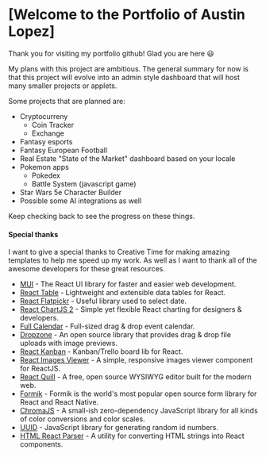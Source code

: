 # [Welcome to the Portfolio of Austin Lopez]

Thank you for visiting my portfolio github! Glad you are here 😃

My plans with this project are ambitious. The general summary for now is that this project will evolve into an admin style dashboard that will host many smaller projects or applets.

Some projects that are planned are:

- Cryptocurreny
    - Coin Tracker
    - Exchange
- Fantasy esports
- Fantasy European Football
- Real Estate "State of the Market" dashboard based on your locale
- Pokemon apps
    - Pokedex
    - Battle System (javascript game)
- Star Wars 5e Character Builder
- Possible some AI integrations as well

Keep checking back to see the progress on these things.

#### Special thanks

I want to give a special thanks to Creative Time for making amazing templates to help me speed up my work. As well as I want to thank all of the awesome developers for these great resources.

- [MUI](https://mui.com/) - The React UI library for faster and easier web development.
- [React Table](https://react-table.tanstack.com/) - Lightweight and extensible data tables for React.
- [React Flatpickr](https://github.com/haoxins/react-flatpickr) - Useful library used to select date.
- [React ChartJS 2](http://reactchartjs.github.io/react-chartjs-2/#/) - Simple yet flexible React charting for designers & developers.
- [Full Calendar](https://fullcalendar.io/) - Full-sized drag & drop event calendar.
- [Dropzone](https://www.dropzonejs.com/) - An open source library that provides drag & drop file uploads with image previews.
- [React Kanban](https://github.com/asseinfo/react-kanban) - Kanban/Trello board lib for React.
- [React Images Viewer](https://guonanci.github.io/react-images-viewer/) - A simple, responsive images viewer component for ReactJS.
- [React Quill](https://github.com/zenoamaro/react-quill) - A free, open source WYSIWYG editor built for the modern web.
- [Formik](https://formik.org/) - Formik is the world's most popular open source form library for React and React Native.
- [ChromaJS](https://gka.github.io/chroma.js/) - A small-ish zero-dependency JavaScript library for all kinds of color conversions and color scales.
- [UUID](https://github.com/uuidjs/uuid) - JavaScript library for generating random id numbers.
- [HTML React Parser](https://github.com/remarkablemark/html-react-parser) - A utility for converting HTML strings into React components.


<!-- # [NextJS Material Dashboard 2 PRO](http://demos.creative-tim.com/nextjs-material-dashboard-pro/dashboards/analytics?ref=readme-nmd2p) [![Tweet](https://img.shields.io/twitter/url/http/shields.io.svg?style=social&logo=twitter)](https://twitter.com/intent/tweet?url=https://www.creative-tim.com/product/nextjs-material-dashboard-pro&text=Check%20Material%20Dashboard%202%20Pro%NextJS%20made%20by%20@CreativeTim%20#webdesign%20#dashboard%20#materialdesign%20#nextjs%20https://www.creative-tim.com/product/nextjs-material-dashboard-pro)

![version](https://img.shields.io/badge/version-2.1.0-blue.svg) [![GitHub issues open](https://img.shields.io/github/issues/creativetimofficial/ct-nextjs-material-dashboard-pro.svg)](https://github.com/creativetimofficial/ct-nextjs-material-dashboard-pro/issues?q=is%3Aopen+is%3Aissue) [![GitHub issues closed](https://img.shields.io/github/issues-closed-raw/creativetimofficial/ct-nextjs-material-dashboard-pro.svg)](https://github.com/creativetimofficial/ct-nextjs-material-dashboard-pro/issues?q=is%3Aissue+is%3Aclosed)

![Image](https://s3.amazonaws.com/creativetim_bucket/products/343/original/nextjs-material-dashboard-pro.jpg)

Start your Development with an Innovative Admin Template for NextJS. It will help you get started developing dashboards in no time. If you like the look & feel of Material Design, you will fall in love with this admin! It features a huge number of components built to fit together and look amazing.

**Fully Coded Elements**
NextJS Material Dashboard 2 PRO is built with over 200 frontend individual elements, like buttons, inputs, navbars, nav tabs, cards, or alerts, giving you the freedom of choosing and combining. All components can take variations in color, which you can easily modify using MUI styled() api and sx props. You will save a lot of time going from prototyping to full-functional code because all elements are implemented.

This Premium NextJS Dashboard is coming with pre-built sections and components, so the development process is seamless, switching from our pages to the real website is very easy to be done.

View [all components here](https://www.creative-tim.com/learning-lab/nextjs/alerts/material-dashboard/).

**Documentation built by Developers**

Each element is well presented in very complex documentation.

You can read more about the [documentation here](https://www.creative-tim.com/learning-lab/nextjs/overview/material-dashboard/).

**Example Pages**

If you want to get inspiration or just show something directly to your clients, you can jump-start your development with our pre-built example pages. You will be able to quickly set up the basic structure for your web project.

View [example pages here](https://demos.creative-tim.com/nextjs-material-dashboard-pro/).

**HELPFUL LINKS**

- View [Github Repository](https://github.com/creativetimofficial/ct-nextjs-material-dashboard-pro)
- Check [FAQ Page](https://www.creative-tim.com/faq)

#### Special thanks

During the development of this dashboard, we have used many existing resources from awesome developers. We want to thank them for providing their tools open source:

- [MUI](https://mui.com/) - The React UI library for faster and easier web development.
- [React Table](https://react-table.tanstack.com/) - Lightweight and extensible data tables for React.
- [React Flatpickr](https://github.com/haoxins/react-flatpickr) - Useful library used to select date.
- [React ChartJS 2](http://reactchartjs.github.io/react-chartjs-2/#/) - Simple yet flexible React charting for designers & developers.
- [Full Calendar](https://fullcalendar.io/) - Full-sized drag & drop event calendar.
- [Dropzone](https://www.dropzonejs.com/) - An open source library that provides drag & drop file uploads with image previews.
- [React Kanban](https://github.com/asseinfo/react-kanban) - Kanban/Trello board lib for React.
- [React Images Viewer](https://guonanci.github.io/react-images-viewer/) - A simple, responsive images viewer component for ReactJS.
- [React Quill](https://github.com/zenoamaro/react-quill) - A free, open source WYSIWYG editor built for the modern web.
- [Formik](https://formik.org/) - Formik is the world's most popular open source form library for React and React Native.
- [ChromaJS](https://gka.github.io/chroma.js/) - A small-ish zero-dependency JavaScript library for all kinds of color conversions and color scales.
- [UUID](https://github.com/uuidjs/uuid) - JavaScript library for generating random id numbers.
- [HTML React Parser](https://github.com/remarkablemark/html-react-parser) - A utility for converting HTML strings into React components.

Let us know your thoughts below. And good luck with development!

## Table of Contents

- [Versions](#versions)
- [Demo](#demo)
- [Quick Start](#quick-start)
- [Documentation](#documentation)
- [File Structure](#file-structure)
- [Browser Support](#browser-support)
- [Resources](#resources)
- [Reporting Issues](#reporting-issues)
- [Technical Support or Questions](#technical-support-or-questions)
- [Licensing](#licensing)
- [Useful Links](#useful-links)

## Versions

[<img src="https://raw.githubusercontent.com/creativetimofficial/public-assets/master/logos/nextjs.jpg" width="60" height="60" />](https://www.creative-tim.com/product/material-dashboard-pro-react?ref=readme-nmd2p)
[<img src="https://raw.githubusercontent.com/creativetimofficial/public-assets/master/logos/react-logo.png" width="60" height="60" />](https://www.creative-tim.com/product/material-dashboard-pro-react?ref=readme-nmd2p)
[<img src="https://raw.githubusercontent.com/creativetimofficial/public-assets/master/logos/typescript.png" width="60" height="60" />](https://www.creative-tim.com/product/material-dashboard-2-pro-react-ts?ref=readme-nmd2p)

| NextJS                                                                                                                                                                                                                                    | React                                                                                                                                                                                                                                    | TypeScript                                                                                                                                                                                                                                                   |
| ----------------------------------------------------------------------------------------------------------------------------------------------------------------------------------------------------------------------------------------- | ---------------------------------------------------------------------------------------------------------------------------------------------------------------------------------------------------------------------------------------- | ------------------------------------------------------------------------------------------------------------------------------------------------------------------------------------------------------------------------------------------------------------ |
| [![NextJS Material Dashboard 2 PRO](https://s3.amazonaws.com/creativetim_bucket/products/343/thumb/nextjs-material-dashboard-pro.jpg)](http://demos.creative-tim.com/nextjs-material-dashboard-pro/dashboards/analytics?ref=readme-nmd2p) | [![NextJS Material Dashboard 2 PRO](https://s3.amazonaws.com/creativetim_bucket/products/80/thumb/material-dashboard-pro-react.jpg)](http://demos.creative-tim.com/material-dashboard-pro-react/#/dashboards/analytics?ref=readme-nmd2p) | [![NextJS Material Dashboard 2 PRO TS](https://s3.amazonaws.com/creativetim_bucket/products/594/thumb/material-dashboard-pro-react-typescript.jpg)](http://demos.creative-tim.com/material-dashboard-2-pro-react-ts/#/dashboards/analytics?ref=readme-nmd2p) |

## Demo

- [Dashboard](http://demos.creative-tim.com/nextjs-material-dashboard-pro/dashboards/analytics?ref=readme-nmd2p)
- [Sales](http://demos.creative-tim.com/nextjs-material-dashboard-pro/dashboards/sales?ref=readme-nmd2p)
- [Profile](https://demos.creative-tim.com/nextjs-material-dashboard-pro/pages/profile/profile-overview?ref=readme-nmd2p)
- [Account](https://demos.creative-tim.com/nextjs-material-dashboard-pro/pages/account/settings?ref=readme-nmd2p)
- [RTL](https://demos.creative-tim.com/nextjs-material-dashboard-pro/pages/rtl?ref=readme-nmd2p)
- [Applications](https://demos.creative-tim.com/nextjs-material-dashboard-pro/applications/kanban?ref=readme-nmd2p)
- [Ecommerce](https://demos.creative-tim.com/nextjs-material-dashboard-pro/ecommerce/products/product-page?ref=readme-nmd2p)
- [Sign In](https://demos.creative-tim.com/nextjs-material-dashboard-pro/authentication/sign-in/basic?ref=readme-nmd2p)
- [Sign Up](https://demos.creative-tim.com/nextjs-material-dashboard-pro/authentication/sign-up/cover?ref=readme-nmd2p)

[View More](https://demos.creative-tim.com/nextjs-material-dashboard-pro/dashboards/analytics?ref=readme-nmd2p).

## Quick start

Quick start options:

- Buy NextJS Version from [Creative Tim](https://www.creative-tim.com/product/nextjs-material-dashboard-pro?ref=readme-nmd2p).
- Buy React Version from [Creative Tim](https://www.creative-tim.com/product/material-dashboard-pro-react?ref=readme-nmd2p).
- Buy React + TypeScript Version from [Creative Tim](https://www.creative-tim.com/product/material-dashboard-2-pro-react-ts?ref=readme-nmd2p).

## Terminal Commands

1. Download and Install NodeJs LTS version from [NodeJs Official Page](https://nodejs.org/en/download/).
2. Navigate to the root ./ directory of the product and run `yarn install` or `npm install` to install our local dependencies.

## Documentation

The documentation for the Material Dashboard is hosted at our [website](https://www.creative-tim.com/learning-lab/nextjs/overview/material-dashboard/?ref=readme-nmd2p).

### What's included

Within the download you'll find the following directories and files:

```
nextjs-material-dashboard-2-pro
    ├── assets
    │   ├── images
    │   ├── theme
    │   │   ├── base
    │   │   ├── components
    │   │   ├── functions
    │   │   ├── index.js
    │   │   └── theme-rtl.js
    │   └── theme-dark
    │   │   ├── base
    │   │   ├── components
    │   │   ├── functions
    │   │   ├── index.js
    │   │   └── theme-rtl.js
    ├── components
    │   ├── MDAlert
    │   ├── MDAvatar
    │   ├── MDBadge
    │   ├── MDBadgeDot
    │   ├── MDBox
    │   ├── MDButton
    │   ├── MDDatePicker
    │   ├── MDDropzone
    │   ├── MDEditor
    │   ├── MDInput
    │   ├── MDPagination
    │   ├── nmd2pogress
    │   ├── MDSnackbar
    │   ├── MDSocialButton
    │   └── MDTypography
    ├── context
    ├── examples
    │   ├── Breadcrumbs
    │   ├── Calendar
    │   ├── Cards
    │   ├── Charts
    │   ├── Configurator
    │   ├── Footer
    │   ├── Items
    │   ├── LayoutContainers
    │   ├── Lists
    │   ├── Navbars
    │   ├── Sidenav
    │   ├── Tables
    │   └── Timeline
    ├── pages
    │   ├── applications
    │   │    ├── calendar
    │   │    ├── data-tables
    │   │    ├── kanban
    │   │    └── wizard
    │   ├── authentication
    │   │    ├── reset-password
    │   │    ├── sign-in
    │   │    └── sign-up
    │   ├── dashboards
    │   │    ├── analytics
    │   │    └── sales
    │   ├── ecommerce
    │   │    ├── orders
    │   │    └── products
    │   └── pages
    │   │    ├── account
    │   │    ├── charts
    │   │    ├── notifications
    │   │    ├── pricing-page
    │   │    ├── profile
    │   │    ├── projects
    │   │    ├── rtl
    │   │    ├── users
    │   │    └── widgets
    │   ├── _app.js
    │   └── _document.js
    ├── pagesComponents
    │   ├── applications
    │   ├── authentication
    │   ├── dashboards
    │   ├── ecommerce
    │   └── pages
    ├── routes
    │   ├── intex.js
    │   └── page.routes.js
    ├── .eslintrc.json
    ├── .gitignore
    ├── CHANGELOG.md
    ├── ISSUE_TEMPLATE.md
    ├── .gitignore
    ├── next.config.js
    ├── package.json
    └── README.md
```

## Browser Support

At present, we officially aim to support the last two versions of the following browsers:

<img src="https://s3.amazonaws.com/creativetim_bucket/github/browser/chrome.png" width="64" height="64"> <img src="https://s3.amazonaws.com/creativetim_bucket/github/browser/firefox.png" width="64" height="64"> <img src="https://s3.amazonaws.com/creativetim_bucket/github/browser/edge.png" width="64" height="64"> <img src="https://s3.amazonaws.com/creativetim_bucket/github/browser/safari.png" width="64" height="64"> <img src="https://s3.amazonaws.com/creativetim_bucket/github/browser/opera.png" width="64" height="64">

## Resources

- [Live Preview](https://demos.creative-tim.com/nextjs-material-dashboard-pro/dashboards/analytics?ref=readme-nmd2p)
- [Buy Page](https://www.creative-tim.com/product/nextjs-material-dashboard-pro?ref=readme-nmd2p)
- Documentation is [here](https://www.creative-tim.com/learning-lab/nextjs/overview/material-dashboard/?ref=readme-nmd2p)
- [License Agreement](https://www.creative-tim.com/license?ref=readme-nmd2p)
- [Support](https://www.creative-tim.com/contact-us?ref=readme-nmd2p)
- Issues: [Github Issues Page](https://github.com/creativetimofficial/ct-nextjs-material-dashboard-pro/issues)

## Reporting Issues

We use GitHub Issues as the official bug tracker for the NextJS Material Dashboard 2 PRO. Here are some advices for our users that want to report an issue:

1. Make sure that you are using the latest version of the NextJS Material Dashboard 2 PRO. Check the CHANGELOG from your dashboard on our [website](https://www.creative-tim.com/product/nextjs-material-dashboard-pro?ref=readme-nmd2p).
2. Providing us reproducible steps for the issue will shorten the time it takes for it to be fixed.
3. Some issues may be browser specific, so specifying in what browser you encountered the issue might help.

## Technical Support or Questions

If you have questions or need help integrating the product please [contact us](https://www.creative-tim.com/contact-us?ref=readme-nmd2p) instead of opening an issue.

## Licensing

- Copyright 2022 [Creative Tim](https://www.creative-tim.com?ref=readme-nmd2p)
- Creative Tim [license](https://www.creative-tim.com/license?ref=readme-nmd2p)

## Useful Links

- [More products](https://www.creative-tim.com/templates?ref=readme-nmd2p) from Creative Tim

- [Tutorials](https://www.youtube.com/channel/UCVyTG4sCw-rOvB9oHkzZD1w)

- [Freebies](https://www.creative-tim.com/bootstrap-themes/free?ref=readme-nmd2p) from Creative Tim

- [Affiliate Program](https://www.creative-tim.com/affiliates/new?ref=readme-nmd2p) (earn money)

##### Social Media

Twitter: <https://twitter.com/CreativeTim>

Facebook: <https://www.facebook.com/CreativeTim>

Dribbble: <https://dribbble.com/creativetim>

Google+: <https://plus.google.com/+CreativetimPage>

Instagram: <https://instagram.com/creativetimofficial> -->
